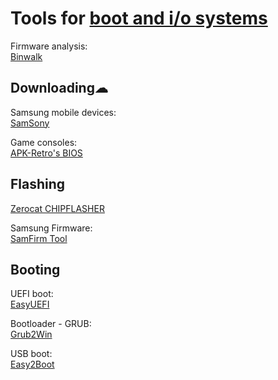 
# Tools for [boot and i/o systems](https://trendless.tech/boot)

Firmware analysis:  
[Binwalk](https://github.com/ReFirmLabs/binwalk)

## Downloading☁

Samsung mobile devices:  
[SamSony](https://samsony.net/en)

Game consoles:  
[APK-Retro's BIOS](https://apkretro.com/bios/)

## Flashing

[Zerocat CHIPFLASHER](http://www.zerocat.org/chipflasher.html)

Samsung Firmware:  
[SamFirm Tool](https://samfirmtool.com/)

## Booting

UEFI boot:  
[EasyUEFI](https://www.easyuefi.com/index-us.html)

Bootloader - GRUB:  
[Grub2Win](https://sourceforge.net/projects/grub2win/)

USB boot:  
[Easy2Boot](https://easy2boot.xyz/)
